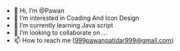 - 👋 Hi, I’m @Pawan
- 👀 I’m interested in Coading And Icon Design
- 🌱 I’m currently learning Java script
- 💞️ I’m looking to collaborate on ...
- 📫 How to reach me (999pawanpatidar999@gmail.com)

<!---
Pawan-Projects/Pawan-Projects is a ✨ special ✨ repository because its `README.md` (this file) appears on your GitHub profile.
You can click the Preview link to take a look at your changes.
--->
